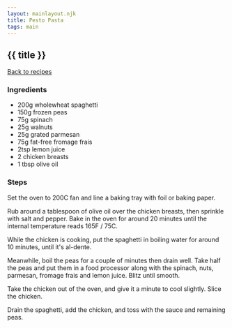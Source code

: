 ```yaml
---
layout: mainlayout.njk
title: Pesto Pasta
tags: main
---
```


## {{ title }}

[Back to recipes](/recipes)

### Ingredients
- 200g wholewheat spaghetti
- 150g frozen peas
- 75g spinach
- 25g walnuts
- 25g grated parmesan
- 75g fat-free fromage frais
- 2tsp lemon juice
- 2 chicken breasts
- 1 tbsp olive oil

### Steps
Set the oven to 200C fan and line a baking tray with foil or baking paper.

Rub around a tablespoon of olive oil over the chicken breasts, then sprinkle with salt and pepper. Bake in the oven for around 20 minutes until the internal temperature reads 165F / 75C.

While the chicken is cooking, put the spaghetti in boiling water for around 10 minutes, until it's al-dente.

Meanwhile, boil the peas for a couple of minutes then drain well. Take half the peas and put them in a food processor along with the spinach, nuts, parmesan, fromage frais and lemon juice. Blitz until smooth.

Take the chicken out of the oven, and give it a minute to cool slightly. Slice the chicken.

Drain the spaghetti, add the chicken, and toss with the sauce and remaining peas. 